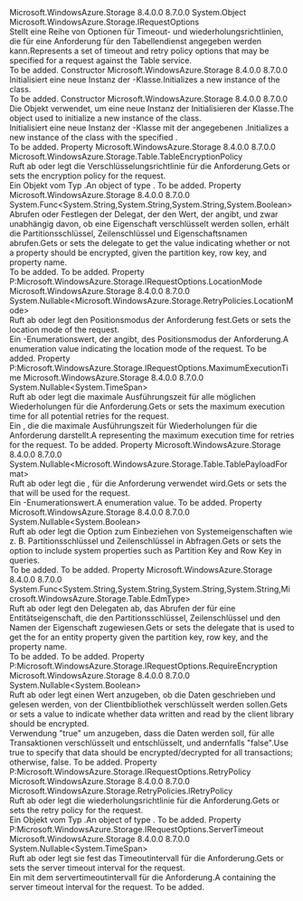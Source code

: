 <Type Name="TableRequestOptions" FullName="Microsoft.WindowsAzure.Storage.Table.TableRequestOptions">
  <TypeSignature Language="C#" Value="public sealed class TableRequestOptions : Microsoft.WindowsAzure.Storage.IRequestOptions" />
  <TypeSignature Language="ILAsm" Value=".class public auto ansi sealed beforefieldinit TableRequestOptions extends System.Object implements class Microsoft.WindowsAzure.Storage.IRequestOptions" />
  <TypeSignature Language="DocId" Value="T:Microsoft.WindowsAzure.Storage.Table.TableRequestOptions" />
  <TypeSignature Language="VB.NET" Value="Public NotInheritable Class TableRequestOptions&#xA;Implements IRequestOptions" />
  <TypeSignature Language="F#" Value="type TableRequestOptions = class&#xA;    interface IRequestOptions" />
  <AssemblyInfo>
    <AssemblyName>Microsoft.WindowsAzure.Storage</AssemblyName>
    <AssemblyVersion>8.4.0.0</AssemblyVersion>
    <AssemblyVersion>8.7.0.0</AssemblyVersion>
  </AssemblyInfo>
  <Base>
    <BaseTypeName>System.Object</BaseTypeName>
  </Base>
  <Interfaces>
    <Interface>
      <InterfaceName>Microsoft.WindowsAzure.Storage.IRequestOptions</InterfaceName>
    </Interface>
  </Interfaces>
  <Docs>
    <summary>
            <span data-ttu-id="becd8-101">Stellt eine Reihe von Optionen für Timeout- und wiederholungsrichtlinien, die für eine Anforderung für den Tabellendienst angegeben werden kann.</span><span class="sxs-lookup"><span data-stu-id="becd8-101">Represents a set of timeout and retry policy options that may be specified for a request against the Table service.</span></span>
            </summary>
    <remarks>To be added.</remarks>
  </Docs>
  <Members>
    <Member MemberName=".ctor">
      <MemberSignature Language="C#" Value="public TableRequestOptions ();" />
      <MemberSignature Language="ILAsm" Value=".method public hidebysig specialname rtspecialname instance void .ctor() cil managed" />
      <MemberSignature Language="DocId" Value="M:Microsoft.WindowsAzure.Storage.Table.TableRequestOptions.#ctor" />
      <MemberSignature Language="VB.NET" Value="Public Sub New ()" />
      <MemberType>Constructor</MemberType>
      <AssemblyInfo>
        <AssemblyName>Microsoft.WindowsAzure.Storage</AssemblyName>
        <AssemblyVersion>8.4.0.0</AssemblyVersion>
        <AssemblyVersion>8.7.0.0</AssemblyVersion>
      </AssemblyInfo>
      <Parameters />
      <Docs>
        <summary>
            <span data-ttu-id="becd8-102">Initialisiert eine neue Instanz der <see cref="T:Microsoft.WindowsAzure.Storage.Table.TableRequestOptions" />-Klasse.</span><span class="sxs-lookup"><span data-stu-id="becd8-102">Initializes a new instance of the <see cref="T:Microsoft.WindowsAzure.Storage.Table.TableRequestOptions" /> class.</span></span>
            </summary>
        <remarks>To be added.</remarks>
      </Docs>
    </Member>
    <Member MemberName=".ctor">
      <MemberSignature Language="C#" Value="public TableRequestOptions (Microsoft.WindowsAzure.Storage.Table.TableRequestOptions other);" />
      <MemberSignature Language="ILAsm" Value=".method public hidebysig specialname rtspecialname instance void .ctor(class Microsoft.WindowsAzure.Storage.Table.TableRequestOptions other) cil managed" />
      <MemberSignature Language="DocId" Value="M:Microsoft.WindowsAzure.Storage.Table.TableRequestOptions.#ctor(Microsoft.WindowsAzure.Storage.Table.TableRequestOptions)" />
      <MemberSignature Language="VB.NET" Value="Public Sub New (other As TableRequestOptions)" />
      <MemberSignature Language="F#" Value="new Microsoft.WindowsAzure.Storage.Table.TableRequestOptions : Microsoft.WindowsAzure.Storage.Table.TableRequestOptions -&gt; Microsoft.WindowsAzure.Storage.Table.TableRequestOptions" Usage="new Microsoft.WindowsAzure.Storage.Table.TableRequestOptions other" />
      <MemberType>Constructor</MemberType>
      <AssemblyInfo>
        <AssemblyName>Microsoft.WindowsAzure.Storage</AssemblyName>
        <AssemblyVersion>8.4.0.0</AssemblyVersion>
        <AssemblyVersion>8.7.0.0</AssemblyVersion>
      </AssemblyInfo>
      <Parameters>
        <Parameter Name="other" Type="Microsoft.WindowsAzure.Storage.Table.TableRequestOptions" />
      </Parameters>
      <Docs>
        <param name="other"><span data-ttu-id="becd8-103">Die <see cref="T:Microsoft.WindowsAzure.Storage.Table.TableRequestOptions" /> Objekt verwendet, um eine neue Instanz der Initialisieren der <see cref="T:Microsoft.WindowsAzure.Storage.Table.TableRequestOptions" /> Klasse.</span><span class="sxs-lookup"><span data-stu-id="becd8-103">The <see cref="T:Microsoft.WindowsAzure.Storage.Table.TableRequestOptions" /> object used to initialize a new instance of the <see cref="T:Microsoft.WindowsAzure.Storage.Table.TableRequestOptions" /> class.</span></span></param>
        <summary>
            <span data-ttu-id="becd8-104">Initialisiert eine neue Instanz der <see cref="T:Microsoft.WindowsAzure.Storage.Table.TableRequestOptions" />-Klasse mit der angegebenen <see cref="T:Microsoft.WindowsAzure.Storage.Table.TableRequestOptions" />.</span><span class="sxs-lookup"><span data-stu-id="becd8-104">Initializes a new instance of the <see cref="T:Microsoft.WindowsAzure.Storage.Table.TableRequestOptions" /> class with the specified <see cref="T:Microsoft.WindowsAzure.Storage.Table.TableRequestOptions" />.</span></span>
            </summary>
        <remarks>To be added.</remarks>
      </Docs>
    </Member>
    <Member MemberName="EncryptionPolicy">
      <MemberSignature Language="C#" Value="public Microsoft.WindowsAzure.Storage.Table.TableEncryptionPolicy EncryptionPolicy { get; set; }" />
      <MemberSignature Language="ILAsm" Value=".property instance class Microsoft.WindowsAzure.Storage.Table.TableEncryptionPolicy EncryptionPolicy" />
      <MemberSignature Language="DocId" Value="P:Microsoft.WindowsAzure.Storage.Table.TableRequestOptions.EncryptionPolicy" />
      <MemberSignature Language="VB.NET" Value="Public Property EncryptionPolicy As TableEncryptionPolicy" />
      <MemberSignature Language="F#" Value="member this.EncryptionPolicy : Microsoft.WindowsAzure.Storage.Table.TableEncryptionPolicy with get, set" Usage="Microsoft.WindowsAzure.Storage.Table.TableRequestOptions.EncryptionPolicy" />
      <MemberType>Property</MemberType>
      <AssemblyInfo>
        <AssemblyName>Microsoft.WindowsAzure.Storage</AssemblyName>
        <AssemblyVersion>8.4.0.0</AssemblyVersion>
        <AssemblyVersion>8.7.0.0</AssemblyVersion>
      </AssemblyInfo>
      <ReturnValue>
        <ReturnType>Microsoft.WindowsAzure.Storage.Table.TableEncryptionPolicy</ReturnType>
      </ReturnValue>
      <Docs>
        <summary>
            <span data-ttu-id="becd8-105">Ruft ab oder legt die Verschlüsselungsrichtlinie für die Anforderung.</span><span class="sxs-lookup"><span data-stu-id="becd8-105">Gets or sets the encryption policy for the request.</span></span>
            </summary>
        <value><span data-ttu-id="becd8-106">Ein Objekt vom Typ <see cref="P:Microsoft.WindowsAzure.Storage.Table.TableRequestOptions.EncryptionPolicy" />.</span><span class="sxs-lookup"><span data-stu-id="becd8-106">An object of type <see cref="P:Microsoft.WindowsAzure.Storage.Table.TableRequestOptions.EncryptionPolicy" />.</span></span></value>
        <remarks>To be added.</remarks>
      </Docs>
    </Member>
    <Member MemberName="EncryptionResolver">
      <MemberSignature Language="C#" Value="public Func&lt;string,string,string,bool&gt; EncryptionResolver { get; set; }" />
      <MemberSignature Language="ILAsm" Value=".property instance class System.Func`4&lt;string, string, string, bool&gt; EncryptionResolver" />
      <MemberSignature Language="DocId" Value="P:Microsoft.WindowsAzure.Storage.Table.TableRequestOptions.EncryptionResolver" />
      <MemberSignature Language="VB.NET" Value="Public Property EncryptionResolver As Func(Of String, String, String, Boolean)" />
      <MemberSignature Language="F#" Value="member this.EncryptionResolver : Func&lt;string, string, string, bool&gt; with get, set" Usage="Microsoft.WindowsAzure.Storage.Table.TableRequestOptions.EncryptionResolver" />
      <MemberType>Property</MemberType>
      <AssemblyInfo>
        <AssemblyName>Microsoft.WindowsAzure.Storage</AssemblyName>
        <AssemblyVersion>8.4.0.0</AssemblyVersion>
        <AssemblyVersion>8.7.0.0</AssemblyVersion>
      </AssemblyInfo>
      <ReturnValue>
        <ReturnType>System.Func&lt;System.String,System.String,System.String,System.Boolean&gt;</ReturnType>
      </ReturnValue>
      <Docs>
        <summary>
            <span data-ttu-id="becd8-107">Abrufen oder Festlegen der Delegat, der den Wert, der angibt, und zwar unabhängig davon, ob eine Eigenschaft verschlüsselt werden sollen, erhält die Partitionsschlüssel, Zeilenschlüssel und Eigenschaftsnamen abrufen.</span><span class="sxs-lookup"><span data-stu-id="becd8-107">Gets or sets the delegate to get the value indicating whether or not a property should be encrypted, given the partition key, row key, and property name.</span></span> 
            </summary>
        <value>To be added.</value>
        <remarks>To be added.</remarks>
      </Docs>
    </Member>
    <Member MemberName="LocationMode">
      <MemberSignature Language="C#" Value="public Nullable&lt;Microsoft.WindowsAzure.Storage.RetryPolicies.LocationMode&gt; LocationMode { get; set; }" />
      <MemberSignature Language="ILAsm" Value=".property instance valuetype System.Nullable`1&lt;valuetype Microsoft.WindowsAzure.Storage.RetryPolicies.LocationMode&gt; LocationMode" />
      <MemberSignature Language="DocId" Value="P:Microsoft.WindowsAzure.Storage.Table.TableRequestOptions.LocationMode" />
      <MemberSignature Language="VB.NET" Value="Public Property LocationMode As Nullable(Of LocationMode)" />
      <MemberSignature Language="F#" Value="member this.LocationMode : Nullable&lt;Microsoft.WindowsAzure.Storage.RetryPolicies.LocationMode&gt; with get, set" Usage="Microsoft.WindowsAzure.Storage.Table.TableRequestOptions.LocationMode" />
      <MemberType>Property</MemberType>
      <Implements>
        <InterfaceMember>P:Microsoft.WindowsAzure.Storage.IRequestOptions.LocationMode</InterfaceMember>
      </Implements>
      <AssemblyInfo>
        <AssemblyName>Microsoft.WindowsAzure.Storage</AssemblyName>
        <AssemblyVersion>8.4.0.0</AssemblyVersion>
        <AssemblyVersion>8.7.0.0</AssemblyVersion>
      </AssemblyInfo>
      <ReturnValue>
        <ReturnType>System.Nullable&lt;Microsoft.WindowsAzure.Storage.RetryPolicies.LocationMode&gt;</ReturnType>
      </ReturnValue>
      <Docs>
        <summary>
            <span data-ttu-id="becd8-108">Ruft ab oder legt den Positionsmodus der Anforderung fest.</span><span class="sxs-lookup"><span data-stu-id="becd8-108">Gets or sets the location mode of the request.</span></span>
            </summary>
        <value><span data-ttu-id="becd8-109">Ein <see cref="T:Microsoft.WindowsAzure.Storage.RetryPolicies.LocationMode" /> -Enumerationswert, der angibt, des Positionsmodus der Anforderung.</span><span class="sxs-lookup"><span data-stu-id="becd8-109">A <see cref="T:Microsoft.WindowsAzure.Storage.RetryPolicies.LocationMode" /> enumeration value indicating the location mode of the request.</span></span></value>
        <remarks>To be added.</remarks>
      </Docs>
    </Member>
    <Member MemberName="MaximumExecutionTime">
      <MemberSignature Language="C#" Value="public Nullable&lt;TimeSpan&gt; MaximumExecutionTime { get; set; }" />
      <MemberSignature Language="ILAsm" Value=".property instance valuetype System.Nullable`1&lt;valuetype System.TimeSpan&gt; MaximumExecutionTime" />
      <MemberSignature Language="DocId" Value="P:Microsoft.WindowsAzure.Storage.Table.TableRequestOptions.MaximumExecutionTime" />
      <MemberSignature Language="VB.NET" Value="Public Property MaximumExecutionTime As Nullable(Of TimeSpan)" />
      <MemberSignature Language="F#" Value="member this.MaximumExecutionTime : Nullable&lt;TimeSpan&gt; with get, set" Usage="Microsoft.WindowsAzure.Storage.Table.TableRequestOptions.MaximumExecutionTime" />
      <MemberType>Property</MemberType>
      <Implements>
        <InterfaceMember>P:Microsoft.WindowsAzure.Storage.IRequestOptions.MaximumExecutionTime</InterfaceMember>
      </Implements>
      <AssemblyInfo>
        <AssemblyName>Microsoft.WindowsAzure.Storage</AssemblyName>
        <AssemblyVersion>8.4.0.0</AssemblyVersion>
        <AssemblyVersion>8.7.0.0</AssemblyVersion>
      </AssemblyInfo>
      <ReturnValue>
        <ReturnType>System.Nullable&lt;System.TimeSpan&gt;</ReturnType>
      </ReturnValue>
      <Docs>
        <summary>
            <span data-ttu-id="becd8-110">Ruft ab oder legt die maximale Ausführungszeit für alle möglichen Wiederholungen für die Anforderung.</span><span class="sxs-lookup"><span data-stu-id="becd8-110">Gets or sets the maximum execution time for all potential retries for the request.</span></span>
            </summary>
        <value><span data-ttu-id="becd8-111">Ein <see cref="T:System.TimeSpan" /> , die die maximale Ausführungszeit für Wiederholungen für die Anforderung darstellt.</span><span class="sxs-lookup"><span data-stu-id="becd8-111">A <see cref="T:System.TimeSpan" /> representing the maximum execution time for retries for the request.</span></span></value>
        <remarks>To be added.</remarks>
      </Docs>
    </Member>
    <Member MemberName="PayloadFormat">
      <MemberSignature Language="C#" Value="public Nullable&lt;Microsoft.WindowsAzure.Storage.Table.TablePayloadFormat&gt; PayloadFormat { get; set; }" />
      <MemberSignature Language="ILAsm" Value=".property instance valuetype System.Nullable`1&lt;valuetype Microsoft.WindowsAzure.Storage.Table.TablePayloadFormat&gt; PayloadFormat" />
      <MemberSignature Language="DocId" Value="P:Microsoft.WindowsAzure.Storage.Table.TableRequestOptions.PayloadFormat" />
      <MemberSignature Language="VB.NET" Value="Public Property PayloadFormat As Nullable(Of TablePayloadFormat)" />
      <MemberSignature Language="F#" Value="member this.PayloadFormat : Nullable&lt;Microsoft.WindowsAzure.Storage.Table.TablePayloadFormat&gt; with get, set" Usage="Microsoft.WindowsAzure.Storage.Table.TableRequestOptions.PayloadFormat" />
      <MemberType>Property</MemberType>
      <AssemblyInfo>
        <AssemblyName>Microsoft.WindowsAzure.Storage</AssemblyName>
        <AssemblyVersion>8.4.0.0</AssemblyVersion>
        <AssemblyVersion>8.7.0.0</AssemblyVersion>
      </AssemblyInfo>
      <ReturnValue>
        <ReturnType>System.Nullable&lt;Microsoft.WindowsAzure.Storage.Table.TablePayloadFormat&gt;</ReturnType>
      </ReturnValue>
      <Docs>
        <summary>
            <span data-ttu-id="becd8-112">Ruft ab oder legt die <see cref="T:Microsoft.WindowsAzure.Storage.Table.TablePayloadFormat" /> , für die Anforderung verwendet wird.</span><span class="sxs-lookup"><span data-stu-id="becd8-112">Gets or sets the <see cref="T:Microsoft.WindowsAzure.Storage.Table.TablePayloadFormat" /> that will be used for the request.</span></span>
            </summary>
        <value><span data-ttu-id="becd8-113">Ein <see cref="T:Microsoft.WindowsAzure.Storage.Table.TablePayloadFormat" />-Enumerationswert.</span><span class="sxs-lookup"><span data-stu-id="becd8-113">A <see cref="T:Microsoft.WindowsAzure.Storage.Table.TablePayloadFormat" /> enumeration value.</span></span></value>
        <remarks>To be added.</remarks>
      </Docs>
    </Member>
    <Member MemberName="ProjectSystemProperties">
      <MemberSignature Language="C#" Value="public Nullable&lt;bool&gt; ProjectSystemProperties { get; set; }" />
      <MemberSignature Language="ILAsm" Value=".property instance valuetype System.Nullable`1&lt;bool&gt; ProjectSystemProperties" />
      <MemberSignature Language="DocId" Value="P:Microsoft.WindowsAzure.Storage.Table.TableRequestOptions.ProjectSystemProperties" />
      <MemberSignature Language="VB.NET" Value="Public Property ProjectSystemProperties As Nullable(Of Boolean)" />
      <MemberSignature Language="F#" Value="member this.ProjectSystemProperties : Nullable&lt;bool&gt; with get, set" Usage="Microsoft.WindowsAzure.Storage.Table.TableRequestOptions.ProjectSystemProperties" />
      <MemberType>Property</MemberType>
      <AssemblyInfo>
        <AssemblyName>Microsoft.WindowsAzure.Storage</AssemblyName>
        <AssemblyVersion>8.4.0.0</AssemblyVersion>
        <AssemblyVersion>8.7.0.0</AssemblyVersion>
      </AssemblyInfo>
      <ReturnValue>
        <ReturnType>System.Nullable&lt;System.Boolean&gt;</ReturnType>
      </ReturnValue>
      <Docs>
        <summary>
            <span data-ttu-id="becd8-114">Ruft ab oder legt die Option zum Einbeziehen von Systemeigenschaften wie z. B. Partitionsschlüssel und Zeilenschlüssel in Abfragen.</span><span class="sxs-lookup"><span data-stu-id="becd8-114">Gets or sets the option to include system properties such as Partition Key and Row Key in queries.</span></span>
            </summary>
        <value>To be added.</value>
        <remarks>To be added.</remarks>
      </Docs>
    </Member>
    <Member MemberName="PropertyResolver">
      <MemberSignature Language="C#" Value="public Func&lt;string,string,string,string,Microsoft.WindowsAzure.Storage.Table.EdmType&gt; PropertyResolver { get; set; }" />
      <MemberSignature Language="ILAsm" Value=".property instance class System.Func`5&lt;string, string, string, string, valuetype Microsoft.WindowsAzure.Storage.Table.EdmType&gt; PropertyResolver" />
      <MemberSignature Language="DocId" Value="P:Microsoft.WindowsAzure.Storage.Table.TableRequestOptions.PropertyResolver" />
      <MemberSignature Language="VB.NET" Value="Public Property PropertyResolver As Func(Of String, String, String, String, EdmType)" />
      <MemberSignature Language="F#" Value="member this.PropertyResolver : Func&lt;string, string, string, string, Microsoft.WindowsAzure.Storage.Table.EdmType&gt; with get, set" Usage="Microsoft.WindowsAzure.Storage.Table.TableRequestOptions.PropertyResolver" />
      <MemberType>Property</MemberType>
      <AssemblyInfo>
        <AssemblyName>Microsoft.WindowsAzure.Storage</AssemblyName>
        <AssemblyVersion>8.4.0.0</AssemblyVersion>
        <AssemblyVersion>8.7.0.0</AssemblyVersion>
      </AssemblyInfo>
      <ReturnValue>
        <ReturnType>System.Func&lt;System.String,System.String,System.String,System.String,Microsoft.WindowsAzure.Storage.Table.EdmType&gt;</ReturnType>
      </ReturnValue>
      <Docs>
        <summary>
            <span data-ttu-id="becd8-115">Ruft ab oder legt den Delegaten ab, das Abrufen der <see cref="T:Microsoft.WindowsAzure.Storage.Table.EdmType" /> für eine Entitätseigenschaft, die den Partitionsschlüssel, Zeilenschlüssel und den Namen der Eigenschaft zugewiesen.</span><span class="sxs-lookup"><span data-stu-id="becd8-115">Gets or sets the delegate that is used to get the <see cref="T:Microsoft.WindowsAzure.Storage.Table.EdmType" /> for an entity property given the partition key, row key, and the property name.</span></span> 
            </summary>
        <value>To be added.</value>
        <remarks>To be added.</remarks>
      </Docs>
    </Member>
    <Member MemberName="RequireEncryption">
      <MemberSignature Language="C#" Value="public Nullable&lt;bool&gt; RequireEncryption { get; set; }" />
      <MemberSignature Language="ILAsm" Value=".property instance valuetype System.Nullable`1&lt;bool&gt; RequireEncryption" />
      <MemberSignature Language="DocId" Value="P:Microsoft.WindowsAzure.Storage.Table.TableRequestOptions.RequireEncryption" />
      <MemberSignature Language="VB.NET" Value="Public Property RequireEncryption As Nullable(Of Boolean)" />
      <MemberSignature Language="F#" Value="member this.RequireEncryption : Nullable&lt;bool&gt; with get, set" Usage="Microsoft.WindowsAzure.Storage.Table.TableRequestOptions.RequireEncryption" />
      <MemberType>Property</MemberType>
      <Implements>
        <InterfaceMember>P:Microsoft.WindowsAzure.Storage.IRequestOptions.RequireEncryption</InterfaceMember>
      </Implements>
      <AssemblyInfo>
        <AssemblyName>Microsoft.WindowsAzure.Storage</AssemblyName>
        <AssemblyVersion>8.4.0.0</AssemblyVersion>
        <AssemblyVersion>8.7.0.0</AssemblyVersion>
      </AssemblyInfo>
      <ReturnValue>
        <ReturnType>System.Nullable&lt;System.Boolean&gt;</ReturnType>
      </ReturnValue>
      <Docs>
        <summary>
            <span data-ttu-id="becd8-116">Ruft ab oder legt einen Wert anzugeben, ob die Daten geschrieben und gelesen werden, von der Clientbibliothek verschlüsselt werden sollen.</span><span class="sxs-lookup"><span data-stu-id="becd8-116">Gets or sets a value to indicate whether data written and read by the client library should be encrypted.</span></span>
            </summary>
        <value><span data-ttu-id="becd8-117">Verwendung <c>"true"</c> um anzugeben, dass die Daten werden soll, für alle Transaktionen verschlüsselt und entschlüsselt, und andernfalls <c>"false"</c>.</span><span class="sxs-lookup"><span data-stu-id="becd8-117">Use <c>true</c> to specify that data should be encrypted/decrypted for all transactions; otherwise, <c>false</c>.</span></span></value>
        <remarks>To be added.</remarks>
      </Docs>
    </Member>
    <Member MemberName="RetryPolicy">
      <MemberSignature Language="C#" Value="public Microsoft.WindowsAzure.Storage.RetryPolicies.IRetryPolicy RetryPolicy { get; set; }" />
      <MemberSignature Language="ILAsm" Value=".property instance class Microsoft.WindowsAzure.Storage.RetryPolicies.IRetryPolicy RetryPolicy" />
      <MemberSignature Language="DocId" Value="P:Microsoft.WindowsAzure.Storage.Table.TableRequestOptions.RetryPolicy" />
      <MemberSignature Language="VB.NET" Value="Public Property RetryPolicy As IRetryPolicy" />
      <MemberSignature Language="F#" Value="member this.RetryPolicy : Microsoft.WindowsAzure.Storage.RetryPolicies.IRetryPolicy with get, set" Usage="Microsoft.WindowsAzure.Storage.Table.TableRequestOptions.RetryPolicy" />
      <MemberType>Property</MemberType>
      <Implements>
        <InterfaceMember>P:Microsoft.WindowsAzure.Storage.IRequestOptions.RetryPolicy</InterfaceMember>
      </Implements>
      <AssemblyInfo>
        <AssemblyName>Microsoft.WindowsAzure.Storage</AssemblyName>
        <AssemblyVersion>8.4.0.0</AssemblyVersion>
        <AssemblyVersion>8.7.0.0</AssemblyVersion>
      </AssemblyInfo>
      <ReturnValue>
        <ReturnType>Microsoft.WindowsAzure.Storage.RetryPolicies.IRetryPolicy</ReturnType>
      </ReturnValue>
      <Docs>
        <summary>
            <span data-ttu-id="becd8-118">Ruft ab oder legt die wiederholungsrichtlinie für die Anforderung.</span><span class="sxs-lookup"><span data-stu-id="becd8-118">Gets or sets the retry policy for the request.</span></span>
            </summary>
        <value><span data-ttu-id="becd8-119">Ein Objekt vom Typ <see cref="T:Microsoft.WindowsAzure.Storage.RetryPolicies.IRetryPolicy" />.</span><span class="sxs-lookup"><span data-stu-id="becd8-119">An object of type <see cref="T:Microsoft.WindowsAzure.Storage.RetryPolicies.IRetryPolicy" />.</span></span></value>
        <remarks>To be added.</remarks>
      </Docs>
    </Member>
    <Member MemberName="ServerTimeout">
      <MemberSignature Language="C#" Value="public Nullable&lt;TimeSpan&gt; ServerTimeout { get; set; }" />
      <MemberSignature Language="ILAsm" Value=".property instance valuetype System.Nullable`1&lt;valuetype System.TimeSpan&gt; ServerTimeout" />
      <MemberSignature Language="DocId" Value="P:Microsoft.WindowsAzure.Storage.Table.TableRequestOptions.ServerTimeout" />
      <MemberSignature Language="VB.NET" Value="Public Property ServerTimeout As Nullable(Of TimeSpan)" />
      <MemberSignature Language="F#" Value="member this.ServerTimeout : Nullable&lt;TimeSpan&gt; with get, set" Usage="Microsoft.WindowsAzure.Storage.Table.TableRequestOptions.ServerTimeout" />
      <MemberType>Property</MemberType>
      <Implements>
        <InterfaceMember>P:Microsoft.WindowsAzure.Storage.IRequestOptions.ServerTimeout</InterfaceMember>
      </Implements>
      <AssemblyInfo>
        <AssemblyName>Microsoft.WindowsAzure.Storage</AssemblyName>
        <AssemblyVersion>8.4.0.0</AssemblyVersion>
        <AssemblyVersion>8.7.0.0</AssemblyVersion>
      </AssemblyInfo>
      <ReturnValue>
        <ReturnType>System.Nullable&lt;System.TimeSpan&gt;</ReturnType>
      </ReturnValue>
      <Docs>
        <summary>
            <span data-ttu-id="becd8-120">Ruft ab oder legt sie fest das Timeoutintervall für die Anforderung.</span><span class="sxs-lookup"><span data-stu-id="becd8-120">Gets or sets the server timeout interval for the request.</span></span>
            </summary>
        <value><span data-ttu-id="becd8-121">Ein <see cref="T:System.TimeSpan" /> mit dem servertimeoutintervall für die Anforderung.</span><span class="sxs-lookup"><span data-stu-id="becd8-121">A <see cref="T:System.TimeSpan" /> containing the server timeout interval for the request.</span></span></value>
        <remarks>To be added.</remarks>
      </Docs>
    </Member>
  </Members>
</Type>
